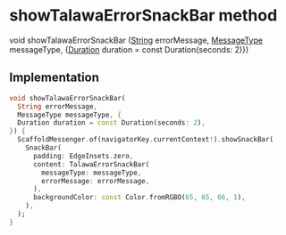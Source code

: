 


# showTalawaErrorSnackBar method








void showTalawaErrorSnackBar
([String](https://api.flutter.dev/flutter/dart-core/String-class.html) errorMessage, [MessageType](../../enums_enums/MessageType.md) messageType, \{[Duration](https://api.flutter.dev/flutter/dart-core/Duration-class.html) duration = const Duration(seconds: 2)})








## Implementation

```dart
void showTalawaErrorSnackBar(
  String errorMessage,
  MessageType messageType, {
  Duration duration = const Duration(seconds: 2),
}) {
  ScaffoldMessenger.of(navigatorKey.currentContext!).showSnackBar(
    SnackBar(
      padding: EdgeInsets.zero,
      content: TalawaErrorSnackBar(
        messageType: messageType,
        errorMessage: errorMessage,
      ),
      backgroundColor: const Color.fromRGBO(65, 65, 66, 1),
    ),
  );
}
```







